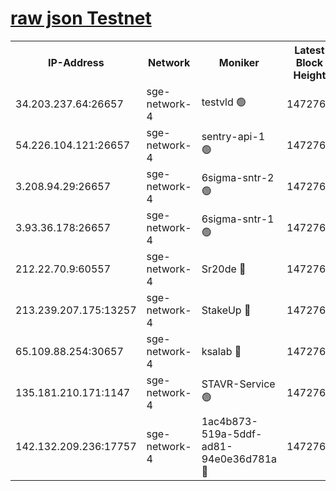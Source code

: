 
[raw json Testnet](https://rpc-check.sget.stavr.tech/sget/rpc-sget-result.json)
=


<table><tr><th>IP-Address</th><th>Network</th><th>Moniker</th><th>Latest Block Height</th><th>Earliest Block Height</th><th>Catching Up</th><th>Tx Index</th><th>Voting Power</th><th>Scan Time</th></tr><tr><td>34.203.237.64:26657</td><td>sge-network-4</td><td>testvld 🟢</td><td>1472763</td><td>1</td><td>False</td><td>on</td><td>0</td><td>2024-02-08T09:50:18.837266280UTC</td></tr><tr><td>54.226.104.121:26657</td><td>sge-network-4</td><td>sentry-api-1 🟢</td><td>1472766</td><td>1</td><td>False</td><td>on</td><td>0</td><td>2024-02-08T09:50:32.127164421UTC</td></tr><tr><td>3.208.94.29:26657</td><td>sge-network-4</td><td>6sigma-sntr-2 🟢</td><td>1472767</td><td>1</td><td>False</td><td>on</td><td>0</td><td>2024-02-08T09:50:42.204669815UTC</td></tr><tr><td>3.93.36.178:26657</td><td>sge-network-4</td><td>6sigma-sntr-1 🟢</td><td>1472768</td><td>1</td><td>False</td><td>on</td><td>0</td><td>2024-02-08T09:50:44.934008598UTC</td></tr><tr><td>212.22.70.9:60557</td><td>sge-network-4</td><td>Sr20de 🔴</td><td>1472768</td><td>138001</td><td>False</td><td>on</td><td>104</td><td>2024-02-08T09:50:47.761012512UTC</td></tr><tr><td>213.239.207.175:13257</td><td>sge-network-4</td><td>StakeUp 🔴</td><td>1472767</td><td>411001</td><td>False</td><td>off</td><td>100</td><td>2024-02-08T09:50:41.190905962UTC</td></tr><tr><td>65.109.88.254:30657</td><td>sge-network-4</td><td>ksalab 🔴</td><td>1472768</td><td>890001</td><td>False</td><td>off</td><td>1829</td><td>2024-02-08T09:50:45.270867414UTC</td></tr><tr><td>135.181.210.171:1147</td><td>sge-network-4</td><td>STAVR-Service 🟢</td><td>1472767</td><td>1468001</td><td>False</td><td>on</td><td>0</td><td>2024-02-08T09:50:41.562254013UTC</td></tr><tr><td>142.132.209.236:17757</td><td>sge-network-4</td><td>1ac4b873-519a-5ddf-ad81-94e0e36d781a 🔴</td><td>1472764</td><td>1470001</td><td>False</td><td>on</td><td>500</td><td>2024-02-08T09:50:25.354411841UTC</td></tr></table>
